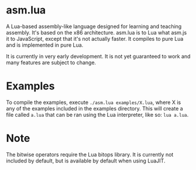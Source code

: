 # asm.lua

A Lua-based assembly-like language designed for learning and teaching assembly.
It's based on the x86 architecture. asm.lua is to Lua what asm.js it to
JavaScript, except that it's not actually faster. It compiles to pure Lua and is
implemented in pure Lua.

It is currently in very early development. It is not yet guaranteed to work and
many features are subject to change.

# Examples

To compile the examples, execute `./asm.lua examples/X.lua`, where X is any of
the examples included in the examples directory. This will create a file called
`a.lua` that can be ran using the Lua interpreter, like so: `lua a.lua`.

# Note

The bitwise operators require the Lua bitops library. It is currently not
included by default, but is available by default when using LuaJIT.
